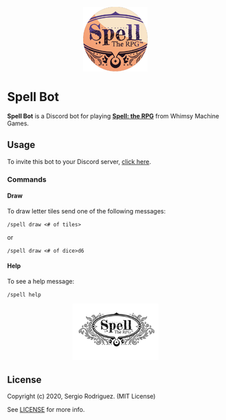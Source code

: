 <p align="center">
  <img src="resources/media/spell-bot-logo-round.png" width="150px"  alt="Spell: the RPG Logo" />
</p>

# Spell Bot
**Spell Bot** is a Discord bot for playing [__**Spell: the RPG**__](https://whimsymachinegames.com/2019/08/29/spell-the-rpg/) from Whimsy Machine Games.

## Usage
To invite this bot to your Discord server, [click here](https://discord.com/api/oauth2/authorize?client_id=736909104848568410&permissions=2048&scope=bot).

### Commands


#### Draw

To draw letter tiles send one of the following messages:
```
/spell draw <# of tiles>
```
 or
```
/spell draw <# of dice>d6
```
#### Help

To see a help message:
```
/spell help
```
<p align="center">
  <img src="resources/media/spell-logo-transparent.png" width="200px"  alt="Spell: the RPG Logo" />
</p>

## License
Copyright (c) 2020, Sergio Rodriguez. (MIT License)

See [LICENSE](LICENSE) for more info.
